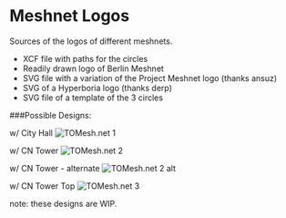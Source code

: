 Meshnet Logos
=============

Sources of the logos of different meshnets.

- XCF file with paths for the circles
- Readily drawn logo of Berlin Meshnet
- SVG file with a variation of the Project Meshnet logo (thanks ansuz)
- SVG of a Hyperboria logo (thanks derp)
- SVG file of a template of the 3 circles

###Possible Designs:

w/ City Hall
![TOMesh.net 1](https://raw.githubusercontent.com/tomeshnet/logos/master/tomeshnet1.png)

w/ CN Tower
![TOMesh.net 2](https://raw.githubusercontent.com/tomeshnet/logos/master/tomeshnet2.png)

w/ CN Tower - alternate
![TOMesh.net 2 alt](https://raw.githubusercontent.com/tomeshnet/logos/master/tomeshnet2-nowave.png)

w/ CN Tower Top
![TOMesh.net 3](https://raw.githubusercontent.com/tomeshnet/logos/master/tomeshnet3.png)

note: these designs are WIP.